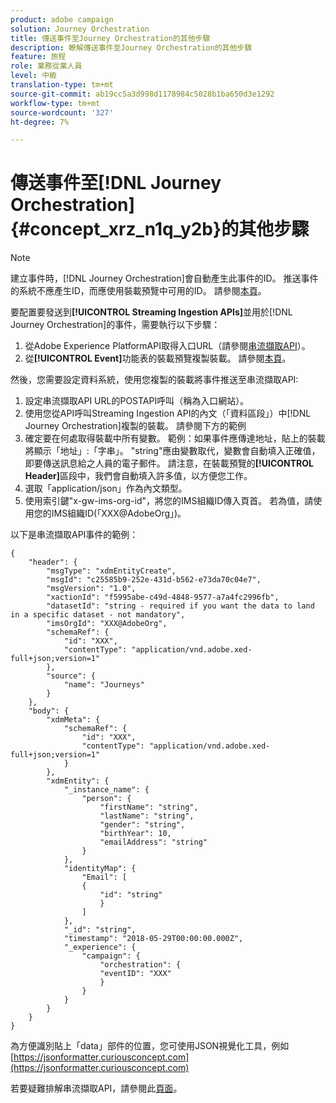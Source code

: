```yaml
---
product: adobe campaign
solution: Journey Orchestration
title: 傳送事件至Journey Orchestration的其他步驟
description: 瞭解傳送事件至Journey Orchestration的其他步驟
feature: 旅程
role: 業務從業人員
level: 中級
translation-type: tm+mt
source-git-commit: ab19cc5a3d998d1178984c5028b1ba650d3e1292
workflow-type: tm+mt
source-wordcount: '327'
ht-degree: 7%

---
```




# 傳送事件至[!DNL Journey Orchestration] {#concept_xrz_n1q_y2b}的其他步驟

>[!NOTE]
>
>建立事件時，[!DNL Journey Orchestration]會自動產生此事件的ID。 推送事件的系統不應產生ID，而應使用裝載預覽中可用的ID。 請參閱[本頁](../event/previewing-the-payload.md)。

要配置要發送到&#x200B;**[!UICONTROL Streaming Ingestion APIs]**&#x200B;並用於[!DNL Journey Orchestration]的事件，需要執行以下步驟：

1. 從Adobe Experience PlatformAPI取得入口URL（請參閱[串流擷取API](https://docs.adobe.com/content/help/zh-Hant/experience-platform/ingestion/streaming/overview.html)）。
1. 從&#x200B;**[!UICONTROL Event]**&#x200B;功能表的裝載預覽複製裝載。 請參閱[本頁](../event/defining-the-payload-fields.md)。

然後，您需要設定資料系統，使用您複製的裝載將事件推送至串流擷取API:

1. 設定串流擷取API URL的POSTAPI呼叫（稱為入口網站）。
1. 使用您從API呼叫Streaming Ingestion API的內文（「資料區段」）中[!DNL Journey Orchestration]複製的裝載。 請參閱下方的範例
1. 確定要在何處取得裝載中所有變數。 範例：如果事件應傳達地址，貼上的裝載將顯示「地址」:「字串」。 &quot;string&quot;應由變數取代，變數會自動填入正確值，即要傳送訊息給之人員的電子郵件。 請注意，在裝載預覽的&#x200B;**[!UICONTROL Header]**&#x200B;區段中，我們會自動填入許多值，以方便您工作。
1. 選取「application/json」作為內文類型。
1. 使用索引鍵&quot;x-gw-ims-org-id&quot;，將您的IMS組織ID傳入頁首。 若為值，請使用您的IMS組織ID(「XXX@AdobeOrg」)。

以下是串流擷取API事件的範例：

```
{
    "header": {
        "msgType": "xdmEntityCreate",
        "msgId": "c25585b9-252e-431d-b562-e73da70c04e7",
        "msgVersion": "1.0",
        "xactionId": "f5995abe-c49d-4848-9577-a7a4fc2996fb",
        "datasetId": "string - required if you want the data to land in a specific dataset - not mandatory",
        "imsOrgId": "XXX@AdobeOrg",
        "schemaRef": {
            "id": "XXX",
            "contentType": "application/vnd.adobe.xed-full+json;version=1"
        },
        "source": {
            "name": "Journeys"
        }
    },
    "body": {
        "xdmMeta": {
            "schemaRef": {
                "id": "XXX",
                "contentType": "application/vnd.adobe.xed-full+json;version=1"
            }
        },
        "xdmEntity": {
            "_instance_name": {
                "person": {
                    "firstName": "string",
                    "lastName": "string",
                    "gender": "string",
                    "birthYear": 10,
                    "emailAddress": "string"
                }
            },
            "identityMap": {
                "Email": [
                {
                    "id": "string"
                    }
                ]
            },
            "_id": "string",
            "timestamp": "2018-05-29T00:00:00.000Z",
            "_experience": {
                "campaign": {
                    "orchestration": {
                    "eventID": "XXX"
                    }
                }
            }
        }
    }
}
```

為方便識別貼上「data」部件的位置，您可使用JSON視覺化工具，例如[https://jsonformatter.curiousconcept.com](https://jsonformatter.curiousconcept.com)

若要疑難排解串流擷取API，請參閱此[頁面](https://docs.adobe.com/content/help/zh-Hant/experience-platform/ingestion/streaming/troubleshooting.html)。
